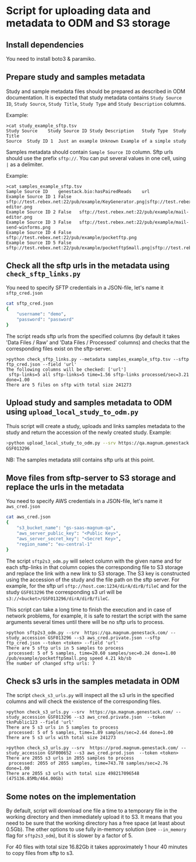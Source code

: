 # Script for uploading data and metadata to ODM and S3 storage

## Install dependencies

You need to install boto3 & paramiko.

## Prepare study and samples metadata

Study and sample metadata files should be prepared as described in ODM documentation.
It is expected that study metadata contains `Study Source ID`, `Study Source`, `Study Title`,
`Study Type` and `Study Description` columns.

Example:
```
>cat study_example_sftp.tsv 
Study Source	Study Source ID	Study Description	Study Type	Study Title
Source	Study ID 1	Just an example	Unknown	Example of a simple study
```
Samples metadata should contain `Sample Source ID` column.
Sftp urls should use the prefix `sftp://`. You can put several values in one cell,
using `|` as a delimiter.

Example:
```
>cat samples_example_sftp.tsv 
Sample Source ID	genestack.bio:hasPairedReads	url
Example Source ID 1	False	sftp://test.rebex.net:22/pub/example/KeyGenerator.png|sftp://test.rebex.net:22/pub/example/mail-editor.png
Example Source ID 2	False	sftp://test.rebex.net:22/pub/example/mail-editor.png
Example Source ID 3	False	sftp://test.rebex.net:22/pub/example/mail-send-winforms.png
Example Source ID 4	False	sftp://test.rebex.net:22/pub/example/pocketftp.png
Example Source ID 5	False	sftp://test.rebex.net:22/pub/example/pocketftpSmall.png|sftp://test.rebex.net:22/pub/example/pocketftp.png
```

## Check all the sftp urls in the metadata using `check_sftp_links.py`

You need to specify SFTP credentials in a JSON-file, let's name it `sftp_cred.json`

```bash
cat sftp_cred.json
{
	"username": "demo",
	"password": "password"
}
```

The script reads sftp urls from the specified columns (by default it takes 'Data Files / Raw' and 'Data Files / Processed' columns) and
checks that the corresponding files exist on the sftp-server.

```
>python check_sftp_links.py --metadata samples_example_sftp.tsv --sftp ftp_cred.json --field 'url'
The following columns will be checked: ['url']
 sftp-links=5 all sftp-links=5 time=1.56 sftp-links processed/sec=3.21 done=1.00
There are 5 files on sftp with total size 241273
```

## Upload study and samples metadata to ODM using `upload_local_study_to_odm.py`

Thuis script will create a study, uploads and links samples metadata to the study and return the accession
of the newly created study.
Example:
```bash
>python upload_local_study_to_odm.py --srv https://qa.magnum.genestack.com/ --study study_example_sftp.tsv --samples samples_example_sftp.tsv --token <token>
GSF013296
```
NB: The samples metadata still contains sftp urls at this point.

## Move files from sftp-server to S3 storage and replace the urls in the metadata

You need to specify AWS credentials in a JSON-file, let's name it `aws_cred.json`

```bash
cat aws_cred.json 
{
	"s3_bucket_name": "gs-saas-magnum-qa",
	"aws_server_public_key": "<Public Key>",
	"aws_server_secret_key": "<Secret Key>",
	"region_name": "eu-central-1"
}
```

The script `sftp2s3_odm.py` will select column with the given name and for each sftp-links in that column copies the corresponding file
to S3 storage and replace the link with a new link to S3 storage.
The S3 key is constructed using the accession of the study and the file path on the sftp server.
For example, for the sftp url `sftp://host.com:1234/dirA/dirB/fileC` and for the study `GSF013296`
the corresponding s3 url will be `s3://<bucket>/GSF013296/dirA/dirB/fileC`.

This script can take a long time to finish the execution and in case of network problems, for example,
it is safe to restart the script with the same arguments several times until there will be no sftp urls to process.

```
>python sftp2s3_odm.py --srv  https://qa.magnum.genestack.com/ --study_accession GSF013296 --s3 aws_cred.private.json --sftp ftp_cred.json --token <token> --field 'url'
There are 5 sftp urls in 5 samples to process
 processed: 5 of 5 samples, time=20.60 samples/sec=0.24 done=1.00 /pub/example/pocketftpSmall.png speed 4.21 kb/sb
The number of changed sftp urls: 7
```
## Check s3 urls in the samples metadata in ODM
The script `check_s3_urls.py` will inspect all the s3 urls in the specified columns and will check the existence of the corresponding files.
```
>python check_s3_urls.py --srv  https://qa.magnum.genestack.com/ --study_accession GSF013296 --s3 aws_cred.private.json  --token tknPublic123 --field 'url'
There are 5 s3 urls in 5 samples to process
 processed: 5 of 5 samples, time=1.89 samples/sec=2.64 done=1.00
There are 5 s3 urls with total size 241273
```

```
>python check_s3_urls.py --srv  https://prod.magnum.genestack.com/ --study_accession GSF000652 --s3 aws_cred.prod.json  --token <token>
There are 2055 s3 urls in 2055 samples to process
 processed: 2055 of 2055 samples, time=743.78 samples/sec=2.76 done=1.00
There are 2055 s3 urls with total size 498217096548 (475136.85Mb/464.00Gb)
```

## Some notes on the implementation
By default, script will download one file a time to a temporary file in the working directory and then immediately upload it to S3.
It means that you need to be sure that the working directory has a free space (at least about 0.5Gb).
The other options to use fully in-memory solution (see `--in_memory` flag for `sftp2s3_odm`), but it is slower by a factor of 5.

For 40 files with total size 16.82Gb it takes approximately 1 hour 40 minutes to copy files from sftp to s3.